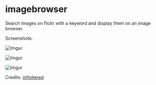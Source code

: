 imagebrowser
===================

Search images on flickr with a keyword and display them on an image browser.

Screenshots:

![Imgur](http://i.imgur.com/9u9ZmCO.png)

![Imgur](http://i.imgur.com/9OInXhO.png)

![Imgur](http://i.imgur.com/F28UhIY.png)

Credits:
[infinitered](http://infinitered.com/2013/12/26/creating-an-image-browser-app-in-rubymotion-and-rubymotionquery-rmq/)
